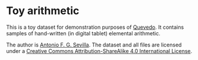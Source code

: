 # Toy arithmetic

This is a toy dataset for demonstration purposes of
[Quevedo](https://github.com/agarsev/quevedo). It contains samples of
hand-written (in digital tablet) elemental arithmetic.

The author is [Antonio F. G. Sevilla](https://garciasevilla.com). The dataset
and all files are licensed under a [Creative Commons Attribution-ShareAlike 4.0
International License](http://creativecommons.org/licenses/by-sa/4.0/).
